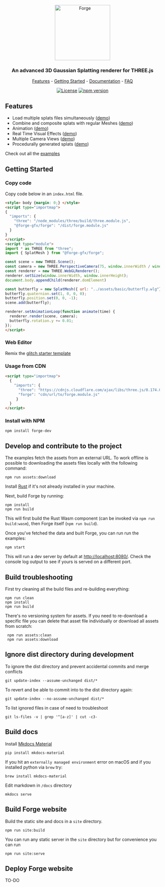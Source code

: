 <p align="center">
  <picture>
    <img alt="Forge" src="https://github.com/user-attachments/assets/adb2f0d7-df30-49e5-be7f-75c14f008735" width="auto" height="180">
  </picture>
  <br>
  <h3 align="center">An advanced 3D Gaussian Splatting renderer for THREE.js</h3>
  <div align="center">

  [Features](#features) -
  [Getting Started](#getting-started) -
  <a href="https://www.forge.dev/">Documentation</a> -
  <a href="https://www.forge.dev/">FAQ</a>
  </div>
  </p>

   <div align="center">

  [![License](https://img.shields.io/badge/license-MIT-%23d43e4c)](https://github.com/forge-gfx/forge/blob/main/LICENSE)
  [![npm version](https://img.shields.io/npm/v/forge?color=d43e4c)](https://www.npmjs.com/package/forge)

  </div>

<p>
  <a href="https://www.forge.dev" target="_blank">
    <picture>
    </picture>
  </a>

## Features

- Load multiple splats files simultaneously ([demo]())
- Combine and composite splats with regular Meshes ([demo]())
- Animation ([demo]())
- Real Time Visual Effects ([demo]())
- Multiple Camera Views ([demo]())
- Procedurally generated splats ([demo]())

Check out all the [examples]()

## Getting Started

### Copy code

Copy code below in an `index.html` file.

```html
<style> body {margin: 0;} </style>
<script type="importmap">
{
  "imports": {
    "three": "/node_modules/three/build/three.module.js",
    "@forge-gfx/forge": "/dist/forge.module.js"
  }
}
</script>
<script type="module">
import * as THREE from "three";
import { SplatMesh } from "@forge-gfx/forge";

const scene = new THREE.Scene();
const camera = new THREE.PerspectiveCamera(75, window.innerWidth / window.innerHeight, 0.1, 1000);
const renderer = new THREE.WebGLRenderer();
renderer.setSize(window.innerWidth, window.innerHeight);
document.body.appendChild(renderer.domElement)

const butterfly = new SplatMesh({ url: "../assets/basic/butterfly.wlg"});
butterfly.quaternion.set(1, 0, 0, 0);
butterfly.position.set(0, 0, -1);
scene.add(butterfly);

renderer.setAnimationLoop(function animate(time) {
  renderer.render(scene, camera);
  butterfly.rotation.y += 0.01;
});
</script>
```

### Web Editor

Remix the [glitch starter template](https://glitch.com/edit/#!/forge-dev)

### Usage from CDN

```html
<script type="importmap">
  {
    "imports": {
      "three": "https://cdnjs.cloudflare.com/ajax/libs/three.js/0.174.0/three.module.js",
      "forge": "cdn/url/to/forge.module.js"
     }
  }
</script>
```

### Install with NPM

```shell
npm install forge-dev
```

## Develop and contribute to the project

The examples fetch the assets from an external URL. To work offline is possible to downloading the assets files locally with the following command:

```
npm run assets:download
```

Install [Rust](https://www.rust-lang.org/tools/install) if it's not already installed in your machine.

Next, build Forge by running:
```
npm install
npm run build
```
This will first build the Rust Wasm component (can be invoked via `npm run build:wasm`), then Forge itself (`npm run build`).

Once you've fetched the data and built Forge, you can run run the examples:
```
npm start
```
This will run a dev server by default at [http://localhost:8080/](http://localhost:8080/). Check the console log output to see if yours is served on a different port.

## Build troubleshooting

First try cleaning all the build files and re-building everything:
```
npm run clean
npm install
npm run build
```

There's no versioning system for assets. If you need to re-download a specific file you can delete that asset file individually or download all assets from scratch:

```
 npm run assets:clean
 npm run assets:download
```

## Ignore dist directory during development

To ignore the dist directory and prevent accidental commits and merge conflicts

```
git update-index --assume-unchanged dist/*
```

To revert and be able to commit into to the dist directory again:

```
git update-index --no-assume-unchanged dist/*
```

To list ignored files in case of need to troubleshoot

```
git ls-files -v | grep '^[a-z]' | cut -c3-
```

## Build docs

Install [Mkdocs Material](https://squidfunk.github.io/mkdocs-material/)

```
pip install mkdocs-material
```

If you hit an `externally managed environment` error on macOS and if you installed python via `brew` try:

```
brew install mkdocs-material
```

Edit markdown in `/docs` directory

```
mkdocs serve
```

## Build Forge website

Build the static site and docs in a `site` directory.

```
npm run site:build
```

You can run any static server in the `site` directory but for convenience you can run

```
npm run site:serve
```

## Deploy Forge website

TO-DO
